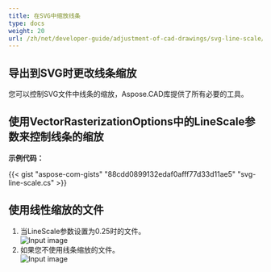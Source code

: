 ```yaml
---
title: 在SVG中缩放线条
type: docs
weight: 20
url: /zh/net/developer-guide/adjustment-of-cad-drawings/svg-line-scale/
---
```


## **导出到SVG时更改线条缩放**

您可以控制SVG文件中线条的缩放，Aspose.CAD库提供了所有必要的工具。

## **使用VectorRasterizationOptions中的LineScale参数来控制线条的缩放**

**示例代码：**

{{< gist "aspose-com-gists" "88cdd0899132edaf0afff77d33d11ae5" "svg-line-scale.cs" >}}


## 使用线性缩放的文件
1. 当LineScale参数设置为0.25时的文件。<br>
![Input image](/_assets/guide/svg/line_scale_0.25.png)<br>
1. 如果您不使用线条缩放的文件。<br>
![Input image](/_assets/guide/svg/basic_options.png)<br>
